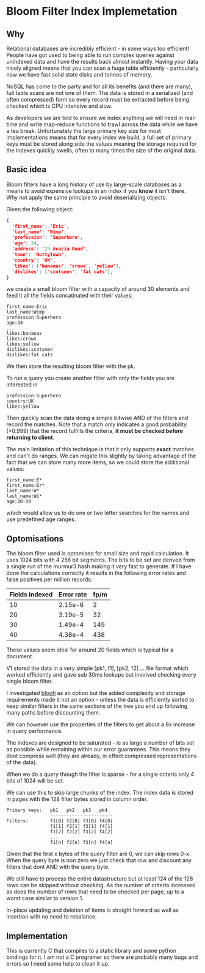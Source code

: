 # Bloom Filter Index Implemetation

## Why

Relational databases are incredibly efficient - in some ways too efficient!  People have got used to being able to run complex queries against unindexed data and have the results back almost instantly.  Having your data nicely aligned means that you can scan a huge table efficiently - particularly now we have fast solid state disks and tonnes of memory.

NoSQL has come to the party and for all its benefits (and there are many), full table scans are not one of them.  The data is stored in a serialized (and often compressed) form so every record must be extracted before being checked which is CPU intensive and slow.

As developers we are told to ensure we index anything we will need in real-time and write map-reduce functions to trawl across the data while we have a tea break.  Unfortunately the large primary key size for most implementations means that for every index we build, a full set of primary keys must be stored along side the values meaning the storage required for the indexes quickly swells, often to many times the size of the original data.

## Basic idea

Bloom filters have a long history of use by large-scale databases as a means to avoid expensive lookups in an index if you **know** it isn't there.  Why not apply the same principle to avoid deserializing objects.

Given the following object:

```json
{
  'first_name': 'Eric',
  'last_name': 'Wimp',
  'profession': 'Superhero',
  'age': 34,
  'address': '29 Acacia Road',
  'town': 'NuttyTown',
  'country': 'UK',
  'likes': ['bananas', 'crows', 'yellow'],
  'dislikes': ['scotsmen', 'fat cats'],
}
```

we create a small bloom filter with a capacity of around 30 elements and feed it all the fields concatinated with their values:

    first_name:Eric
    last_name:Wimp
    profession:Superhero
    age:34
    ...
    likes:bananas
    likes:crows
    likes:yellow
    dislikes:scotsmen
    dislikes:fat cats

We then store the resulting bloom filter with the pk.

To run a query you create another filter with only the fields you are interested in

    profession:Superhero
    country:UK
    likes:yellow

Then quickly scan the data doing a simple bitwise AND of the filters and record the matches.  Note that a match only indicates a good probability (>0.999) that the record fulfills the criteria, **it must be checked before returning to client**.

The main limitation of this technique is that it only supports **exact** matches and can't do ranges.  We can migate this slightly by taking advantage of the fact that we can store many more items, so we could store the additional values:

    first_name:E*
    first_name:Er*
    last_name:W*
    last_name:Wi*
    age:30-39

which would allow us to do one or two letter searches for the names and use predefined age ranges.

## Optomisations

The bloom filter used is optomised for small size and rapid calculation.  It uses 1024 bits with 4 256 bit segments.  The bits to be set are derived from a single run of the murmur3 hash making it very fast to generate.  If I have done the calculations correctly it results in the following error rates and false positives per million records:

Fields indexed | Error rate | fp/m
-------------- | ---------- | ----
10             | 2.15e-6    | 2
20             | 3.19e-5    | 32
30             | 1.49e-4    | 149
40             | 4.38e-4    | 438

These values seem ideal for around 20 fields which is typical for a document.

V1 stored the data in a very simple [pk1, f1], [pk2, f2] ... file format which worked efficiently and gave sub 30ms lookups but involved checking every single bloom filter.

I investigated [bloofi](http://dl.acm.org/citation.cfm?doid=2501928.2501931) as an option but the added complexity and storage requirements made it not an option - unless the data is efficiently sorted to keep similar filters in the same sections of the tree you end up following many paths before discounting them.

We can however use the properties of the filters to get about a 8x increase in query performance. 

The indexes are designed to be saturated - ie as large a number of bits set as possible while remaining within our error guarantees.  This means they dont compress well (they are already, in effect compressed representations of the data).

When we do a query though the filter is sparse - for a single criteria only 4 bits of 1024 will be set.

We can use this to skip large chunks of the index.  The index data is stored in pages with the 128 filter bytes stored in column order.

    Primary keys:   pk1   pk2   pk3   pk4
                    -----------------------
    Filters:        f1[0] f2[0] f3[0] f4[0]
                    f1[1] f2[1] f3[1] f4[1]
                    f1[2] f2[2] f3[2] f4[2]
                    ...
                    f1[n] f2[n] f3[n] f4[n]

Given that the first x bytes of the query filter are 0, we can skip rows 0-x. When the query byte is non zero we just check that row and discount any filters that dont AND with the query byte.

We still have to process the entire datastructure but at least 124 of the 128 rows can be skipped without checking. As the number of criteria increases as does the number of rows that need to be checked per page, up to a worst case similar to version 1.

In-place updating and deletion of items is straight forward as well as insertion with no need to rebalance.

## Implementation

This is currently C that compiles to a static library and some python bindings for it.  I am not a C programer so there are probably many bugs and errors so I need some help to clean it up.
